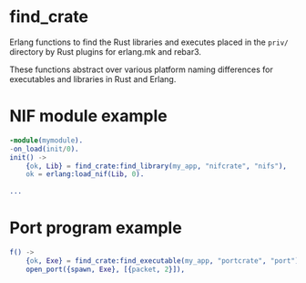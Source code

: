 # find_crate

Erlang functions to find the Rust libraries and executes placed in the `priv/` directory by Rust plugins for erlang.mk and rebar3.

These functions abstract over various platform naming differences for executables and libraries in Rust and Erlang.

# NIF module example
``` erlang
-module(mymodule).
-on_load(init/0).
init() ->
	{ok, Lib} = find_crate:find_library(my_app, "nifcrate", "nifs"),
    ok = erlang:load_nif(Lib, 0).
    
...
```

# Port program example
``` erlang
f() ->
    {ok, Exe} = find_crate:find_executable(my_app, "portcrate", "port"),
    open_port({spawn, Exe}, [{packet, 2}]),
```

